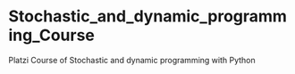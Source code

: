 # Stochastic_and_dynamic_programming_Course
Platzi Course of Stochastic and dynamic programming with Python
